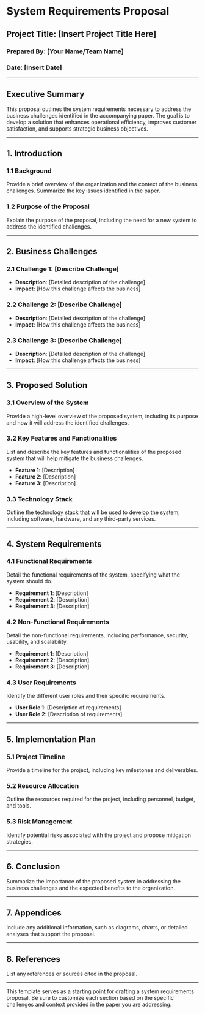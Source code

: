 # System Requirements Proposal

## Project Title: [Insert Project Title Here]

### Prepared By: [Your Name/Team Name]
### Date: [Insert Date]

---

## Executive Summary

This proposal outlines the system requirements necessary to address the business challenges identified in the accompanying paper. The goal is to develop a solution that enhances operational efficiency, improves customer satisfaction, and supports strategic business objectives.

---

## 1. Introduction

### 1.1 Background
Provide a brief overview of the organization and the context of the business challenges. Summarize the key issues identified in the paper.

### 1.2 Purpose of the Proposal
Explain the purpose of the proposal, including the need for a new system to address the identified challenges.

---

## 2. Business Challenges

### 2.1 Challenge 1: [Describe Challenge]
- **Description**: [Detailed description of the challenge]
- **Impact**: [How this challenge affects the business]

### 2.2 Challenge 2: [Describe Challenge]
- **Description**: [Detailed description of the challenge]
- **Impact**: [How this challenge affects the business]

### 2.3 Challenge 3: [Describe Challenge]
- **Description**: [Detailed description of the challenge]
- **Impact**: [How this challenge affects the business]

---

## 3. Proposed Solution

### 3.1 Overview of the System
Provide a high-level overview of the proposed system, including its purpose and how it will address the identified challenges.

### 3.2 Key Features and Functionalities
List and describe the key features and functionalities of the proposed system that will help mitigate the business challenges.

- **Feature 1**: [Description]
- **Feature 2**: [Description]
- **Feature 3**: [Description]

### 3.3 Technology Stack
Outline the technology stack that will be used to develop the system, including software, hardware, and any third-party services.

---

## 4. System Requirements

### 4.1 Functional Requirements
Detail the functional requirements of the system, specifying what the system should do.

- **Requirement 1**: [Description]
- **Requirement 2**: [Description]
- **Requirement 3**: [Description]

### 4.2 Non-Functional Requirements
Detail the non-functional requirements, including performance, security, usability, and scalability.

- **Requirement 1**: [Description]
- **Requirement 2**: [Description]
- **Requirement 3**: [Description]

### 4.3 User Requirements
Identify the different user roles and their specific requirements.

- **User Role 1**: [Description of requirements]
- **User Role 2**: [Description of requirements]

---

## 5. Implementation Plan

### 5.1 Project Timeline
Provide a timeline for the project, including key milestones and deliverables.

### 5.2 Resource Allocation
Outline the resources required for the project, including personnel, budget, and tools.

### 5.3 Risk Management
Identify potential risks associated with the project and propose mitigation strategies.

---

## 6. Conclusion

Summarize the importance of the proposed system in addressing the business challenges and the expected benefits to the organization.

---

## 7. Appendices

Include any additional information, such as diagrams, charts, or detailed analyses that support the proposal.

---

## 8. References

List any references or sources cited in the proposal.

---

This template serves as a starting point for drafting a system requirements proposal. Be sure to customize each section based on the specific challenges and context provided in the paper you are addressing.